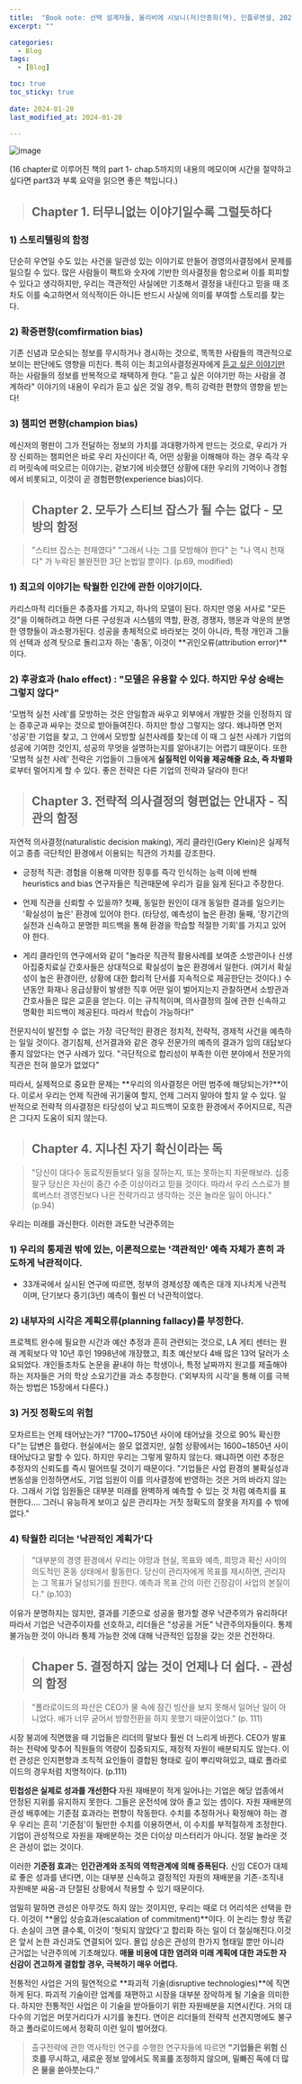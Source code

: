 ```yaml
---
title:  "Book note: 선택 설계자들, 올리비에 시보니(저)안종희(역), 인플루엔셜, 2021" 
excerpt: ""

categories:
  - Blog
tags:
  - [Blog]

toc: true
toc_sticky: true
 
date: 2024-01-20
last_modified_at: 2024-01-20

---
```



![image](https://github.com/HyoJungKim/HyoJungKim.github.io/assets/25048006/a78390ab-8d21-4c4b-b563-cbeea97383c3)

(16 chapter로 이루어진 책의 part 1- chap.5까지의 내용의 메모이며 
시간을 절약하고 싶다면 part3과 부록 요약을 읽으면 좋은 책입니다.)

> ## Chapter 1. 터무니없는 이야기일수록 그럴듯하다

### 1) 스토리텔링의 함정
단순히 우연일 수도 있는 사건을 일관성 있는 이야기로 만들어 경영의사결정에서 문제를 일으킬 수 있다.
많은 사람들이 팩트와 숫자에 기반한 의사결정을 함으로써 이를 회피할 수 있다고 생각하지만, 우리는 객관적인 사실에만 기초해서 결정을 내린다고 믿을 때 조차도 이를 숙고하면서 의식적이든 아니든 반드시 사실에 의미를 부여할 스토리를 찾는다.

### 2) 확증편향(comfirmation bias)
기존 신념과 모순되는 정보를 무시하거나 경시하는 것으로, 똑똑한 사람들의 객관적으로 보이는 판단에도 영향을 미친다.
특히 이는 최고의사결정권자에게 <u>듣고 싶은 이야기만</u> 하는 사람들의 정보를 반복적으로 채택하게 한다. "듣고 싶은 이야기만 하는 사람을 경계하라" 이야기의 내용이 우리가 듣고 싶은 것일 경우, 특히 강력한 편향의 영향을 받는다!

### 3) 챔피언 편향(champion bias)
메신저의 평판이 그가 전달하는 정보의 가치를 과대평가하게 만드는 것으로, 우리가 가장 신뢰하는 챔피언은 바로 우리 자신이다! 
즉, 어떤 상황을 이해해야 하는 경우 즉각 우리 머릿속에 떠오르는 이야기는, 겉보기에 비슷했던 상황에 대한 우리의 기억이나 경험에서 비롯되고, 이것이 곧 경험편향(experience bias)이다.

> ## Chapter 2. 모두가 스티브 잡스가 될 수는 없다 - 모방의 함정

> "스티브 잡스는 천재였다" 
> "그래서 나는 그를 모방해야 한다"
> 는 "나 역시 천재다" 가 누락된 불완전한 3단 논법일 뿐이다. (p.69, modified)

### 1) 최고의 이야기는 탁월한 인간에 관한 이야기이다. 
카리스마적 리더들은 추종자를 가지고, 하나의 모델이 된다. 하지만 영웅 서사로 "모든 것"을 이해하려고 하면 다른 구성원과 시스템의 역할, 환경, 경쟁자, 행운과 악운의 분명한 영향들이 과소평가된다. 성공을 총체적으로 바라보는 것이 아니라, 특정 개인과 그들의 선택과 성격 탓으로 돌리고자 하는 '충동', 이것이 **귀인오류(attribution error)**이다.

### 2) 후광효과 (halo effect) : "모델은 유용할 수 있다. 하지만 우상 숭배는 그렇지 않다"
'모범적 실천 사례'를 모방하는 것은 안일함과 싸우고 외부에서 개발한 것을 인정하지 않는 증후군과 싸우는 것으로 받아들여진다. 하지만 항상 그렇지는 않다. 왜냐하면 먼저 '성공'한 기업을 찾고, 그 안에서 모방할 실천사례를 찾는데 이 때 그 실천 사례가 기업의 성공에 기여한 것인지, 성공의 무엇을 설명하는지를 알아내기는 어렵기 떄문이다. 
또한 '모범적 실천 사례' 전략은 기업들이 그들에게 **실질적인 이익을 제공해줄 요소, 즉 차별화**로부터 멀어지게 할 수 있다. 좋은 전략은 다른 기업의 전략과 달라야 한다! 

> ## Chapter 3. 전략적 의사결정의 형편없는 안내자 - 직관의 함정

자연적 의사결정(naturalistic decision making), 게리 클라인(Gery Klein)은 실제적이고 종종 극단적인 환경에서 이용되는 직관의 가치를 강조한다. 
- 긍정적 직관: 경험을 이용해 미약한 징후를 즉각 인식하는 능력
이에 반해 heuristics and bias 연구자들은 직관때문에 우리가 길을 잃게 된다고 주장한다.

- 언제 직관을 신뢰할 수 있을까?
 첫째, 동일한 원인이 대개 동일한 결과를 일으키는 '확실성이 높은' 환경에 있어야 한다. (타당성, 예측성이 높은 환경)
 둘째, '장기간의 실천과 신속하고 분명한 피드백을 통해 환경을 학습할 적절한 기회'를 가지고 있어야 한다.
- 게리 클라인의 연구에서와 같이 "놀라운 직관적 활용사례를 보여준 소방관이나 신생아집중치료실 간호사들은 상대적으로 확실성이 높은 환경에서 일한다. (여기서 확실성이 높은 환경이란, 상황에 대한 합리적 단서를 지속적으로 제공한단는 것이다.) 수년동안 화재나 응급상황이 발생한 직후 어떤 일이 벌어지는지 관찰하면서 소방관과 간호사들은 많은 교훈을 얻는다. 이는 규칙적이며, 의사결정의 질에 관한 신속하고 명확한 피드백이 제공된다. 따라서 학습이 가능하다!"

전문지식이 발전할 수 없는 가장 극단적인 환경은 정치적, 전략적, 경제적 사건을 예측하는 일일 것이다.
경기침체, 선거결과와 같은 경우 전문가의 예측의 결과가 임의 대답보다 좋지 않았다는 연구 사례가 있다. "극단적으로 합리성이 부족한 이런 분야에서 전문가의 직관은 전혀 쓸모가 없었다"

따라서, 실제적으로 중요한 문제는 
**우리의 의사결정은 어떤 범주에 해당되는가?**이다.
이로서 우리는 언제 직관에 귀기울여 할지, 언제 그러지 말아야 할지 알 수 있다.
일반적으로 전략적 의사결정은 타당성이 낮고 피드백이 모호한 환경에서 주어지므로, 직관은 그다지 도움이 되지 않는다.

> ## Chapter 4. 지나친 자기 확신이라는 독

> "당신이 대다수 동료직원들보다 일을 잘하는지, 또는 못하는지 자문해보라.
> 십중팔구 당신은 자신이 중간 수준 이상이라고 믿을 것이다.
> 따라서 우리 스스로가 블록버스터 경영진보다 나은 전략가라고 생각하는 것은 놀라운 일이 아니다." (p.94)

우리는 미래를 과신한다. 이러한 과도한 낙관주의는
### 1) 우리의 통제권 밖에 있는, 이론적으로는 '객관적인' 예측 자체가 흔히 과도하게 낙관적이다.
- 33개국에서 실시된 연구에 따르면, 정부의 경제성장 예측은 대개 지나치게 낙관적이며, 단기보다 중기(3년) 예측이 훨씬 더 낙관적이었다.

### 2) 내부자의 시각은 계획오류(planning fallacy)를 부정한다.
프로젝트 완수에 필요한 시간과 예산 추정과 흔히 관련되는 것으로, LA 게티 센터는 원래 계획보다 약 10년 후인 1998년에 개장했고, 최초 예산보다 4배 많은 13억 달러가 소요되었다. 개인들조차도 논문을 끝내야 하는 학생이나, 특정 날짜까지 원고를 제출해야 하는 저자들은 거의 학상 소요기간을 과소 추정한다. ('외부자의 시각'을 통해 이를 극복하는 방법은 15장에서 다룬다.)

### 3) 거짓 정확도의 위험
모차르트는 언제 태어났는가? "1700~1750년 사이에 태어났을 것으로 90% 확신한다"는 답변은 틀렸다. 현실에서는 쓸모 없겠지만, 실험 상황에서는 1600~1850년 사이 태어났다고 말할 수 있다. 하지만 우리는 그렇게 말하지 않는다. 왜냐하면 이런 추정은 추정자의 신뢰도를 즉시 떨어뜨릴 것이기 때문이다. "기업들은 사업 환경의 불확실성과 변동성을 인정하면서도, 기업 임원이 이를 의사결정에 반영하는 것은 거의 바라지 않는다. 그래서 기업 임원들은 대부분 미래를 완벽하게 예측할 수 있는 것 처럼 예측치를 표현한다.... 그러니 유능하게 보이고 싶은 관리자는 거짓 정확도의 잘못을 저지를 수 밖에 없다."

### 4) **탁월한 리더는 '낙관적인 계획가'다**

> "대부분의 경영 환경에서 우리는 야망과 현실, 목표와 예측, 희망과 확신 사이의 의도적인 혼동 상태에서 활동한다.
> 당신이 관리자에게 목표를 제시하면, 관리자는 그 목표가 달성되기를 원한다.
> 예측과 목표 간의 이런 긴장감이 사업의 본질이다." (p.103)

이유가 분명하지는 않지만, 결과를 기준으로 성공을 평가할 경우 낙관주의가 유리하다! 따라서 기업은 낙관주이자를 선호하고, 리더들은 "성공을 거둔" 낙관주의자들이다. 통제 불가능한 것이 아니라 통제 가능한 것에 대해 낙관적인 입장을 갖는 것은 건전하다.

> ## Chaper 5. 결정하지 않는 것이 언제나 더 쉽다. - 관성의 함정

> "폴라로이드의 파산은 CEO가 물 속에 잠긴 빙산을 보지 못해서 일어난 일이 아니었다. 
> 배가 너무 굳어서 방향전환을 하지 못했기 때문이었다." (p. 111)

시장 붕괴에 직면했을 때 기업들은 리더의 말보다 훨씬 더 느리게 바뀐다. CEO가 발표하는 전략에 맞추어 직원들의 역량이 집중되지도, 재정적 자원이 배분되지도 않는다. 이런 관성은 인지편향과 조직적 요인들이 결합된 형태로 깊이 뿌리박혀있고, 떄로 폴라로이드의 경우처럼 치명적이다. (p.111)

**민첩성은 실제로 성과를 개선한다** 자원 재배분이 적게 일어나는 기업은 해당 업종에서 안정된 지위를 유지하지 못한다. 그들은 운전석에 앉아 졸고 있는 셈이다. 자원 재배분의 관성 배후에는 기준점 효과라는 편향이 작동한다. 수치를 추정하거나 확정해야 하는 경우 우리는 흔히 '기준점'이 될만한 수치를 이용하면서, 이 수치를 부적절하게 조정한다. 기업이 관성적으로 자원을 재배분하는 것은 더이상 미스터리가 아니다. 정말 놀라운 것은 관성이 없는 것이다.

이러한 **기준점 효과**는 **인간관계와 조직의 역학관계에 의해 증폭된다.** 신임 CEO가 대체로 좋은 성과를 낸다면, 이는 대부분 신속하고 결정적인 자원의 재배분을 기존-조직내 자원배분 싸움-과 단절된 상황에서 적용할 수 있기 때문이다. 

엄밀히 말하면 관성은 아무것도 하지 않는 것이지만, 우리는 때로 더 어리석은 선택을 한다. 이것이 **몰입 상승효과(escalation of commitment)**이다. 이 논리는 항상 똑같다. 손실이 크면 클수록, 이것이 '헛되지 않았다'고 합리화 하는 일이 더 절실해진다.이것은 앞서 논한 과신과도 연결되어 있다. 몰입 상승은 관성의 한가지 형태일 뿐만 아니라 근거없는 낙관주의에 기초해있다. **매몰 비용에 대한 염려와 미래 계획에 대한 과도한 자신감이 견고하게 결합할 경우, 극복하기 매우 어렵다.**

전통적인 사업은 거의 필연적으로 **파괴적 기술(disruptive technologies)**에 직면하게 된다. 파괴적 기술이란 업계를 재편하고 시장을 대부분 장악하게 될 기술을 의미한다. 하지만 전통적인 사업은 이 기술을 받아들이기 위한 자원배분을 지연시킨다. 거의 대다수의 기업은 머뭇거리다가 시기를 놓친다. 연이은 리더들의 전략적 선견지명에도 불구하고 폴라로이드에서 정확히 이런 일이 벌어졌다. 

> 출구전략에 관한 역사적인 연구를 수행한 연구자들에 따르면
> **"기업들은 위험 신호를 무시하고, 새로운 정보 앞에서도 목표를 조정하지 않으며, 밑빠진 독에 더 많은 물을 쏟아붓는다."**
